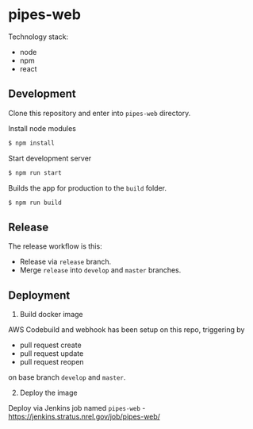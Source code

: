 # pipes-web

Technology stack:
* node
* npm
* react

## Development

Clone this repository and enter into `pipes-web` directory.

Install node modules
```bash
$ npm install
```

Start development server
```bash
$ npm run start
```

Builds the app for production to the `build` folder.

```bash
$ npm run build
```

## Release

The release workflow is this:

* Release via `release` branch.
* Merge `release` into `develop` and `master` branches.


## Deployment

1. Build docker image

AWS Codebuild and webhook has been setup on this repo, triggering by

* pull request create
* pull request update
* pull request reopen

on base branch `develop` and `master`.


2. Deploy the image

Deploy via Jenkins job named `pipes-web` - https://jenkins.stratus.nrel.gov/job/pipes-web/
